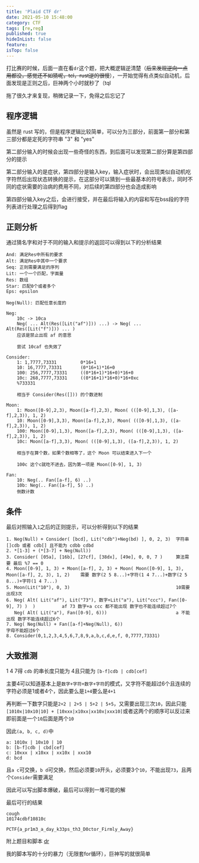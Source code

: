 ```yaml
---
title: 'Plaid CTF dr'
date: 2021-05-10 15:48:00
category: CTF
tags: [re,reg]
published: true
hideInList: false
feature: 
isTop: false
---
```


打比赛的时候，后面一直在看`dr`这个题，把大概逻辑逆清楚（~~后来发现逆向一点用都没，感觉还不如猜呢，tcl，rust逆的很慢~~），一开始觉得有点类似自动机，后面发现是正则之后，巨神两个小时就秒了（tql

拖了很久才来复现，稍微记录一下，免得之后忘记了

## 程序逻辑

 虽然是 rust 写的，但是程序逻辑比较简单，可以分为三部分，前面第一部分和第三部分都是定死的字符串 "3" 和 "yes"

第二部分输入的时候会出现一些奇怪的东西，到后面可以发现第二部分算是第四部分的提示

第二部分输入的是症状，第四部分是输入key，输入症状时，会出现类似自动机吃字符然后出现状态转换的提示，在这部分可以猜到一些最基本的符号表示，同时不同的症状需要的治病的费用不同，对后续的第四部分也会造成影响

第四部分输入key之后，会进行接受，并在最后将输入的内容和写在bss段的字符列表进行处理之后得到flag



## 正则分析

通过猜名字和对于不同的输入和提示的返回可以得到以下的分析结果

```
And: 满足Res中所有的要求
Alt: 满足Res中其中一个要求
Seq: 正则需要满足的序列
Lit: 一个一个匹配，字面量
Res: 数组
Star: 匹配0个或者多个
Eps: epsilon

Neg(Null): 匹配任意长度的

Neg:
    10c -> 10ca
    Neg( ... Alt(Res([Lit("af")])) ...) -> Neg( ... Alt(Res([Lit("f")])) ... )
    应该是禁止出现 af 的意思
    
    尝试 10caf 也失效了

Consider: 
    1: 1,7777,73331         0*16+1
    10: 16,7777,73331       (0*16+1)*16+0    
    100: 256,7777,73331     ((0*16+1)*16+0)*16+0
    10c: 268,7777,73331     ((0*16+1)*16+0)*16+0xc
    %733331

    相当于 Consider(Res([])) 的个数进制

Moon: 
    1: Moon([0-9],2,3), Moon([a-f],2,3), Moon( (([0-9],1,3), ([a-f],2,3)), 1, 2)
    10: Moon([0-9],3,3), Moon([a-f],2,3), Moon( (([0-9],1,3), ([a-f],2,3)), 1, 2)
    100: Moon([0-9],1,3), Moon([a-f],2,3), Moon( (([0-9],1,3), ([a-f],2,3)), 1, 2)
    10c: Moon([a-f],3,3), Moon( (([0-9],1,3), ([a-f],2,3)), 1, 2)
    
    相当于在算个数，如果个数相等了，这个 Moon 可以结束进入下一个

    100c 这个c就吃不进去，因为第一项是 Moon([0-9], 1, 3)

Fan:
    10: Neg(.. Fan([a-f], 6) ..)
    10b: Neg(.. Fan([a-f], 5) ..)
    倒数计数
```



## 条件

最后对照输入`1`之后的正则提示，可以分析得到以下的结果

```
1. Neg(Null) + Consider( [bcd], Lit("cdb")+Neg(bd) ], 0, 2, 3)  字符串 []cdb 或者 cdb[] 且不能为 cdbb cdbd
2. *[1-3] + (*[3-7] + Neg(Null))                                
3. Consider( [05a], [16b], [27cf], [38dx], [49e], 0, 0, 7 )     算法需要 最后 %7 == 0
4. Moon([0-9], 1, 3) + Moon([a-f], 2, 3) + Moon( Moon([0-9], 1, 3), Moon([a-f], 2, 3), 1, 2)    需要 数字(2 5 8...)+字符(1 4 7...)+数字(2 5 8...)+字符(1 4 7...) 
5. Moon(Lit("10"), 0, 3)                                        10需要出现3次
6. Neg( Alt( Lit("af"), Lit("73"), 数字+Lit("a"), Lit("ccc"), Fan([0-9], 7) )  )          af 73 数字+a ccc 都不能出现 数字也不能连续超过7个
   Neg( Alt( Lit("a"), Fan([0-9], 6)))                   		a 不能出现 数字不能连续超过6个
7. Neg( Neg(Null) + Fan([a-f]+Neg(Null), 6))                                    字母不能超过6个
8. Consider(0,1,2,3,4,5,6,7,8,9,a,b,c,d,e,f, 0,7777,73331)
```



## 大致推测

1 4 7得 `cdb` 的串长度只能为 4且只能为 `[b-f]cdb | cdb[cef]`

主要4可以知道基本上是`数字+字符+数字+字符`的模式，又字符不能超过6个且连续的字符必须是1或者4个，因此要么是`1+4`要么是`4+1`

再判断一下数字只能是`2+2 | 2+5 | 5+2 | 5+5`，又需要出现三次`10`，因此只能`[1010x|10x10|10] + [10xxx|x10xx|xx10x|xxx10]`或者这两个的顺序可以反过来即前面是一个`10`后面是两个`10`

 因此`(a, b, c, d)`中

```
a: 1010x | 10x10 | 10
b: [b-f]cdb | cbd[cef]
c: 10xxx | x10xx | xx10x | xxx10
d: bcd
```

且`a c`可交换，`b d`可交换，然后必须要`10`开头，必须要3个`10`，不能出现`73`，且两个`Consider`需要满足

因此可以写出脚本爆破，最后可以得到一堆可能的解

最后可行的结果

```
cough
10174cdbf10810c

PCTF{a_pr1m3_a_day_k33ps_th3_D0ctor_Firmly_Away}
```



附上题目和脚本 [dr](https://github.com/Vang3lis/CTF_repo/tree/master/PlaidCTF_2021/dr)

我的脚本写的十分的暴力（无限套for循环），巨神写的就很简单

